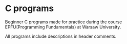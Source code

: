 # C programs 

Beginner C programs made for practice during the course
EPFU(Programming Fundamentals) at Warsaw University.

All programs include descriptions in header comments.